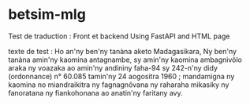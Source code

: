 # betsim-mlg
Test de traduction :
Front et backend
Using FastAPI and HTML page

texte de test :
Ho an'ny ben'ny tanàna aketo Madagasikara,
Ny ben'ny tanàna amin'ny kaomina antagnambe, sy amin'ny kaomina ambagnivôlo araka ny voazaka ao amin'ny andininy faha-94 sy 242-n'ny didy (ordonnance) n° 60.085 tamin'ny 24 aogositra 1960 ; mandamigna ny kaomina no miandraikitra ny fagnagnôvana ny raharaha mikasiky ny fanoratana ny fiankohonana ao anatin'ny faritany avy.
